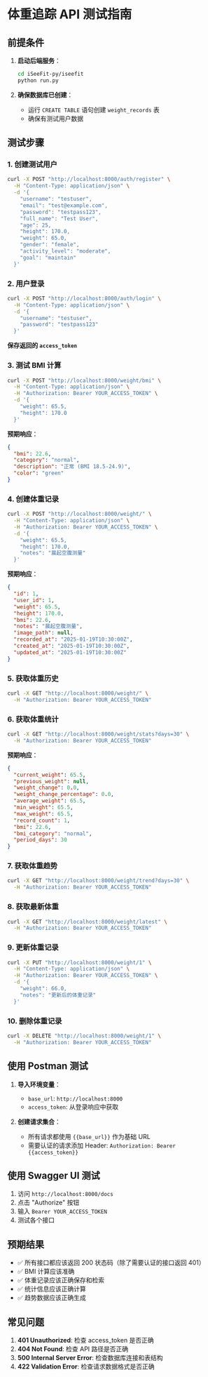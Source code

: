 # 体重追踪 API 测试指南

## 前提条件

1. **启动后端服务**：
   ```bash
   cd iSeeFit-py/iseefit
   python run.py
   ```

2. **确保数据库已创建**：
   - 运行 `CREATE TABLE` 语句创建 `weight_records` 表
   - 确保有测试用户数据

## 测试步骤

### 1. 创建测试用户

```bash
curl -X POST "http://localhost:8000/auth/register" \
  -H "Content-Type: application/json" \
  -d '{
    "username": "testuser",
    "email": "test@example.com",
    "password": "testpass123",
    "full_name": "Test User",
    "age": 25,
    "height": 170.0,
    "weight": 65.0,
    "gender": "female",
    "activity_level": "moderate",
    "goal": "maintain"
  }'
```

### 2. 用户登录

```bash
curl -X POST "http://localhost:8000/auth/login" \
  -H "Content-Type: application/json" \
  -d '{
    "username": "testuser",
    "password": "testpass123"
  }'
```

**保存返回的 `access_token`**

### 3. 测试 BMI 计算

```bash
curl -X POST "http://localhost:8000/weight/bmi" \
  -H "Content-Type: application/json" \
  -H "Authorization: Bearer YOUR_ACCESS_TOKEN" \
  -d '{
    "weight": 65.5,
    "height": 170.0
  }'
```

**预期响应**：
```json
{
  "bmi": 22.6,
  "category": "normal",
  "description": "正常 (BMI 18.5-24.9)",
  "color": "green"
}
```

### 4. 创建体重记录

```bash
curl -X POST "http://localhost:8000/weight/" \
  -H "Content-Type: application/json" \
  -H "Authorization: Bearer YOUR_ACCESS_TOKEN" \
  -d '{
    "weight": 65.5,
    "height": 170.0,
    "notes": "晨起空腹测量"
  }'
```

**预期响应**：
```json
{
  "id": 1,
  "user_id": 1,
  "weight": 65.5,
  "height": 170.0,
  "bmi": 22.6,
  "notes": "晨起空腹测量",
  "image_path": null,
  "recorded_at": "2025-01-19T10:30:00Z",
  "created_at": "2025-01-19T10:30:00Z",
  "updated_at": "2025-01-19T10:30:00Z"
}
```

### 5. 获取体重历史

```bash
curl -X GET "http://localhost:8000/weight/" \
  -H "Authorization: Bearer YOUR_ACCESS_TOKEN"
```

### 6. 获取体重统计

```bash
curl -X GET "http://localhost:8000/weight/stats?days=30" \
  -H "Authorization: Bearer YOUR_ACCESS_TOKEN"
```

**预期响应**：
```json
{
  "current_weight": 65.5,
  "previous_weight": null,
  "weight_change": 0.0,
  "weight_change_percentage": 0.0,
  "average_weight": 65.5,
  "min_weight": 65.5,
  "max_weight": 65.5,
  "record_count": 1,
  "bmi": 22.6,
  "bmi_category": "normal",
  "period_days": 30
}
```

### 7. 获取体重趋势

```bash
curl -X GET "http://localhost:8000/weight/trend?days=30" \
  -H "Authorization: Bearer YOUR_ACCESS_TOKEN"
```

### 8. 获取最新体重

```bash
curl -X GET "http://localhost:8000/weight/latest" \
  -H "Authorization: Bearer YOUR_ACCESS_TOKEN"
```

### 9. 更新体重记录

```bash
curl -X PUT "http://localhost:8000/weight/1" \
  -H "Content-Type: application/json" \
  -H "Authorization: Bearer YOUR_ACCESS_TOKEN" \
  -d '{
    "weight": 66.0,
    "notes": "更新后的体重记录"
  }'
```

### 10. 删除体重记录

```bash
curl -X DELETE "http://localhost:8000/weight/1" \
  -H "Authorization: Bearer YOUR_ACCESS_TOKEN"
```

## 使用 Postman 测试

1. **导入环境变量**：
   - `base_url`: `http://localhost:8000`
   - `access_token`: 从登录响应中获取

2. **创建请求集合**：
   - 所有请求都使用 `{{base_url}}` 作为基础 URL
   - 需要认证的请求添加 Header: `Authorization: Bearer {{access_token}}`

## 使用 Swagger UI 测试

1. 访问 `http://localhost:8000/docs`
2. 点击 "Authorize" 按钮
3. 输入 `Bearer YOUR_ACCESS_TOKEN`
4. 测试各个接口

## 预期结果

- ✅ 所有接口都应该返回 200 状态码（除了需要认证的接口返回 401）
- ✅ BMI 计算应该准确
- ✅ 体重记录应该正确保存和检索
- ✅ 统计信息应该正确计算
- ✅ 趋势数据应该正确生成

## 常见问题

1. **401 Unauthorized**: 检查 access_token 是否正确
2. **404 Not Found**: 检查 API 路径是否正确
3. **500 Internal Server Error**: 检查数据库连接和表结构
4. **422 Validation Error**: 检查请求数据格式是否正确



